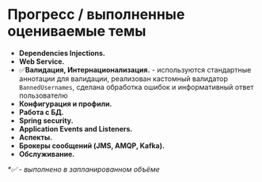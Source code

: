 # Прогресс / выполненные оцениваемые темы

- **Dependencies Injections.**
- **Web Service.**
- ✅**Валидация, Интернационализация.** - используются стандартные аннотации для валидации, реализован кастомный валидатор
  `BannedUsernames`, сделана обработка ошибок и информативный ответ пользователю
- **Конфигурация и профили.**
- **Работа с БД.**
- **Spring security.**
- **Application Events and Listeners.**
- **Аспекты.**
- **Брокеры сообщений (JMS, AMQP, Kafka).**
- **Обслуживание.**

_*✅ - выполнено в запланированном объёме_
